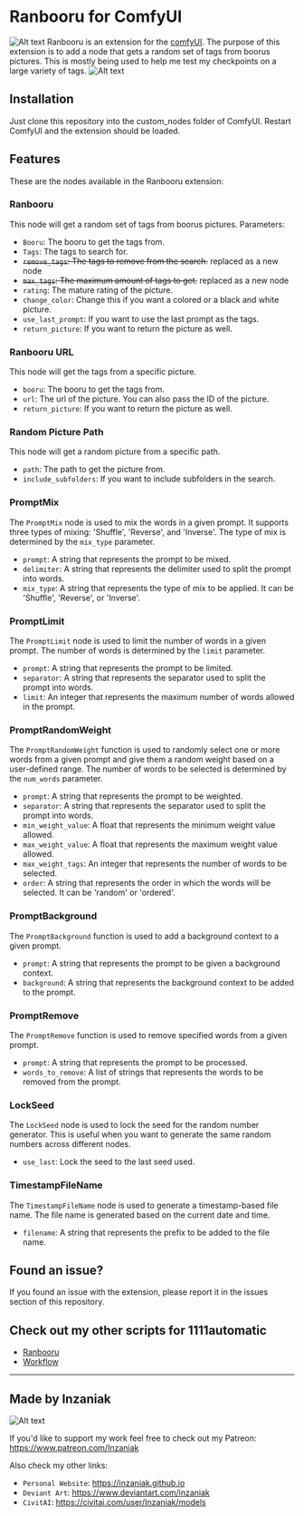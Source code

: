 # Ranbooru for ComfyUI
![Alt text](assets/pics/ranbooru.png)
Ranbooru is an extension for the [comfyUI](https://github.com/comfyanonymous/ComfyUI). The purpose of this extension is to add a node that gets a random set of tags from boorus pictures. This is mostly being used to help me test my checkpoints on a large variety of tags.
![Alt text](assets/pics/image.png)

## Installation
Just clone this repository into the custom_nodes folder of ComfyUI. Restart ComfyUI and the extension should be loaded.

## Features
These are the nodes available in the Ranbooru extension:
### Ranbooru  
This node will get a random set of tags from boorus pictures.
Parameters:
- `Booru`: The booru to get the tags from.
- `Tags`: The tags to search for.
- ~~`remove_tags`: The tags to remove from the search.~~ replaced as a new node
- ~~`max_tags`: The maximum amount of tags to get.~~ replaced as a new node
- `rating`: The mature rating of the picture.
- `change_color`: Change this if you want a colored or a black and white picture.
- `use_last_prompt`: If you want to use the last prompt as the tags.
- `return_picture`: If you want to return the picture as well.

### Ranbooru URL
This node will get the tags from a specific picture.
- `booru`: The booru to get the tags from.
- `url`: The url of the picture. You can also pass the ID of the picture.
- `return_picture`: If you want to return the picture as well.

### Random Picture Path
This node will get a random picture from a specific path.
- `path`: The path to get the picture from.
- `include_subfolders`: If you want to include subfolders in the search.

### PromptMix

The `PromptMix` node is used to mix the words in a given prompt. It supports three types of mixing: 'Shuffle', 'Reverse', and 'Inverse'. The type of mix is determined by the `mix_type` parameter.
- `prompt`: A string that represents the prompt to be mixed.
- `delimiter`: A string that represents the delimiter used to split the prompt into words.
- `mix_type`: A string that represents the type of mix to be applied. It can be 'Shuffle', 'Reverse', or 'Inverse'.

### PromptLimit

The `PromptLimit` node is used to limit the number of words in a given prompt. The number of words is determined by the `limit` parameter.
- `prompt`: A string that represents the prompt to be limited.
- `separator`: A string that represents the separator used to split the prompt into words.
- `limit`: An integer that represents the maximum number of words allowed in the prompt.
 
### PromptRandomWeight
The `PromptRandomWeight` function is used to randomly select one or more words from a given prompt and give them a random weight based on a user-defined range. The number of words to be selected is determined by the `num_words` parameter.
- `prompt`: A string that represents the prompt to be weighted.
- `separator`: A string that represents the separator used to split the prompt into words.
- `min_weight_value`: A float that represents the minimum weight value allowed.
- `max_weight_value`: A float that represents the maximum weight value allowed.
- `max_weight_tags`: An integer that represents the number of words to be selected.
- `order`: A string that represents the order in which the words will be selected. It can be 'random' or 'ordered'.

### PromptBackground
The `PromptBackground` function is used to add a background context to a given prompt. 
- `prompt`: A string that represents the prompt to be given a background context.
- `background`: A string that represents the background context to be added to the prompt.

### PromptRemove
The `PromptRemove` function is used to remove specified words from a given prompt.

- `prompt`: A string that represents the prompt to be processed.
- `words_to_remove`: A list of strings that represents the words to be removed from the prompt.

### LockSeed
The `LockSeed` node is used to lock the seed for the random number generator. This is useful when you want to generate the same random numbers across different nodes. 

- `use_last`: Lock the seed to the last seed used.

### TimestampFileName
The `TimestampFileName` node is used to generate a timestamp-based file name. The file name is generated based on the current date and time.

- `filename`: A string that represents the prefix to be added to the file name.

## Found an issue?  
If you found an issue with the extension, please report it in the issues section of this repository.  

## Check out my other scripts for 1111automatic
- [Ranbooru](https://github.com/Inzaniak/sd-webui-ranbooru)
- [Workflow](https://github.com/Inzaniak/sd-webui-workflow)

---
## Made by Inzaniak
![Alt text](assets/pics/logo.png) 


If you'd like to support my work feel free to check out my Patreon: https://www.patreon.com/Inzaniak

Also check my other links:
- `Personal Website`: https://inzaniak.github.io 
- `Deviant Art`: https://www.deviantart.com/inzaniak
- `CivitAI`: https://civitai.com/user/Inzaniak/models
